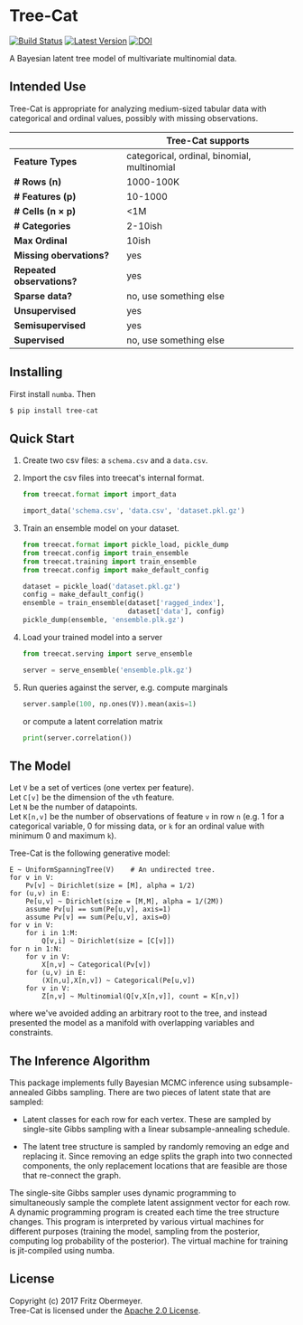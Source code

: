 # Tree-Cat

[![Build Status](https://travis-ci.org/posterior/treecat.svg?branch=master)](https://travis-ci.org/posterior/treecat)
[![Latest Version](https://badge.fury.io/py/tree-cat.svg)](https://pypi.python.org/pypi/tree-cat)
[![DOI](https://zenodo.org/badge/93913649.svg)](https://zenodo.org/badge/latestdoi/93913649)

A Bayesian latent tree model of multivariate multinomial data.

## Intended Use

Tree-Cat is appropriate for analyzing medium-sized tabular data with
categorical and ordinal values, possibly with missing observations.

| | Tree-Cat supports |
| --- | --- |
| **Feature Types** | categorical, ordinal, binomial, multinomial |
| **# Rows (n)** | 1000-100K |
| **# Features (p)** | 10-1000 |
| **# Cells (n &times; p)** | <1M |
| **# Categories** | 2-10ish |
| **Max Ordinal** | 10ish |
| **Missing obervations?** | yes |
| **Repeated observations?** | yes |
| **Sparse data?** | no, use something else |
| **Unsupervised** | yes |
| **Semisupervised** | yes |
| **Supervised** | no, use something else |

## Installing

First install `numba`. Then

```sh
$ pip install tree-cat
```

## Quick Start

1.  Create two csv files: a `schema.csv` and a `data.csv`.

2.  Import the csv files into treecat's internal format.

    ```python
    from treecat.format import import_data

    import_data('schema.csv', 'data.csv', 'dataset.pkl.gz')
    ```

3.  Train an ensemble model on your dataset.

    ```python
    from treecat.format import pickle_load, pickle_dump
    from treecat.config import train_ensemble
    from treecat.training import train_ensemble
    from treecat.config import make_default_config

    dataset = pickle_load('dataset.pkl.gz')
    config = make_default_config()
    ensemble = train_ensemble(dataset['ragged_index'],
                              dataset['data'], config)
    pickle_dump(ensemble, 'ensemble.plk.gz')
    ```

4.  Load your trained model into a server

    ```python
    from treecat.serving import serve_ensemble

    server = serve_ensemble('ensemble.plk.gz')
    ```

5.  Run queries against the server, e.g. compute marginals
    ```python
    server.sample(100, np.ones(V)).mean(axis=1)
    ```
    or compute a latent correlation matrix
    ```python
    print(server.correlation())
    ```

## The Model

Let `V` be a set of vertices (one vertex per feature).<br />
Let `C[v]` be the dimension of the `v`th feature.<br />
Let `N` be the number of datapoints.<br />
Let `K[n,v]` be the number of observations of feature `v` in row `n`
(e.g. 1 for a categorical variable, 0 for missing data, or
`k` for an ordinal value with minimum 0 and maximum `k`).

Tree-Cat is the following generative model:
```bugs
E ~ UniformSpanningTree(V)    # An undirected tree.
for v in V:
    Pv[v] ~ Dirichlet(size = [M], alpha = 1/2)
for (u,v) in E:
    Pe[u,v] ~ Dirichlet(size = [M,M], alpha = 1/(2M))
    assume Pv[u] == sum(Pe[u,v], axis=1)
    assume Pv[v] == sum(Pe[u,v], axis=0)
for v in V:
    for i in 1:M:
        Q[v,i] ~ Dirichlet(size = [C[v]])
for n in 1:N:
    for v in V:
        X[n,v] ~ Categorical(Pv[v])
    for (u,v) in E:
        (X[n,u],X[n,v]) ~ Categorical(Pe[u,v])
    for v in V:
        Z[n,v] ~ Multinomial(Q[v,X[n,v]], count = K[n,v])
```
where we've avoided adding an arbitrary root to the tree, and instead presented
the model as a manifold with overlapping variables and constraints.

## The Inference Algorithm

This package implements fully Bayesian MCMC inference using subsample-annealed
Gibbs sampling. There are two pieces of latent state that are sampled:

- Latent classes for each row for each vertex.
  These are sampled by single-site Gibbs sampling with a linear
  subsample-annealing schedule.

- The latent tree structure is sampled by randomly removing an edge
  and replacing it. Since removing an edge splits the graph into two
  connected components, the only replacement locations that are feasible
  are those that re-connect the graph.

The single-site Gibbs sampler uses dynamic programming to simultaneously sample
the complete latent assignment vector for each row. A dynamic programming
program is created each time the tree structure changes. This program is
interpreted by various virtual machines for different purposes (training the
model, sampling from the posterior, computing log probability of the posterior).
The virtual machine for training is jit-compiled using numba.

## License

Copyright (c) 2017 Fritz Obermeyer. <br />
Tree-Cat is licensed under the [Apache 2.0 License](/LICENSE).
